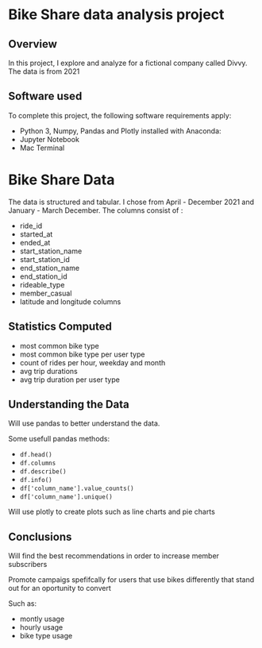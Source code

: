 # Bike Share data analysis project

## Overview

In this project, I explore and analyze for a fictional company called Divvy. The data is from 2021

## Software used

To complete this project, the following software requirements apply: 

- Python 3, Numpy, Pandas and Plotly installed with Anaconda:
- Jupyter Notebook
- Mac Terminal

# Bike Share Data

The data is structured and tabular. I chose  from April - December 2021 and January - March December. The columns consist of :

- ride_id
- started_at
- ended_at
- start_station_name
- start_station_id
- end_station_name
- end_station_id
- rideable_type
- member_casual
- latitude and longitude columns


## Statistics Computed
- most common bike type
- most common bike type per user type
- count of rides per hour, weekday and month
- avg trip durations
- avg trip duration per user type

## Understanding the Data

Will use pandas to better understand the data. 

Some usefull pandas methods:

- `df.head()`
- `df.columns`
- `df.describe()`
- `df.info()`
- `df['column_name'].value_counts()`
- `df['column_name'].unique()`

Will use plotly to create plots such as line charts and pie charts


## Conclusions

Will find the best recommendations in order to increase member subscribers

Promote campaigs spefifcally for users that use bikes differently that stand out for an oportunity to convert

Such as:

- montly usage
- hourly usage
- bike type usage

